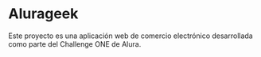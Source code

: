 # Alurageek
Este proyecto es una aplicación web de comercio electrónico desarrollada como parte del Challenge ONE de Alura.
